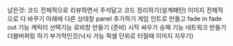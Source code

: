 남은것: 
코드 전체적으로 리뷰하면서 주석달고 코드 정리하기(설계패턴)
이미지 전체적으로 다 바꾸기
아래에 다른 상태창 panel 추가하기 
게임 인트로 만들고
fade in fade out 기능 
캐릭터 선택기능 로비창 만들기 (준비)
시작 싸우기 승패 기능
네트워크 만들기
더블버퍼링 하기
부가적인것(낙사 가능 픽셀 단위로 터질때 이미지 지우기)